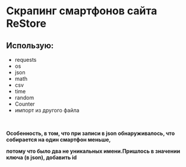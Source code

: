 # Скрапинг смартфонов сайта ReStore

## Использую: 
* requests
* os
* json
* math
* csv 
* time
* random
* Counter
* импорт из другого файла <br/>
<br/>


__Особенность, в том, что при записи в json обнаруживалось, что собирается на один смартфон меньше,__ 

__потому что было два не уникальных имени.Пришлось в значении ключа (в json), добавить id__
